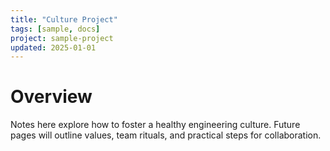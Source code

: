 ```yaml
---
title: "Culture Project"
tags: [sample, docs]
project: sample-project
updated: 2025-01-01
---
```


# Overview

Notes here explore how to foster a healthy engineering culture. Future
pages will outline values, team rituals, and practical steps for collaboration.
